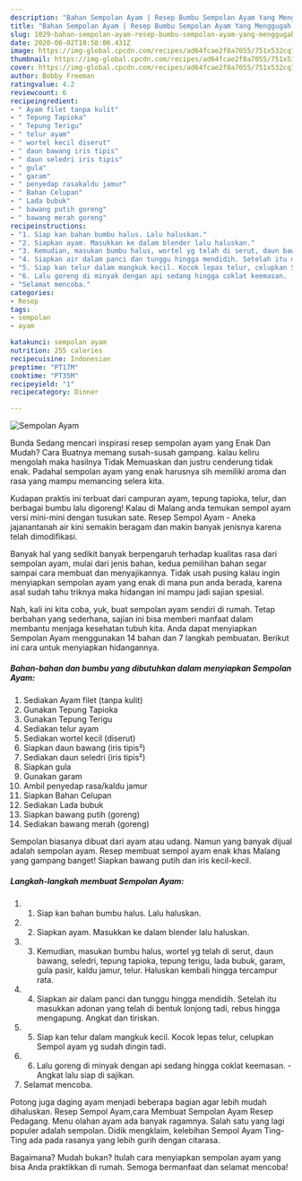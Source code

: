 ```yaml
---
description: "Bahan Sempolan Ayam | Resep Bumbu Sempolan Ayam Yang Menggugah Selera"
title: "Bahan Sempolan Ayam | Resep Bumbu Sempolan Ayam Yang Menggugah Selera"
slug: 1029-bahan-sempolan-ayam-resep-bumbu-sempolan-ayam-yang-menggugah-selera
date: 2020-06-02T10:58:06.431Z
image: https://img-global.cpcdn.com/recipes/ad64fcae2f8a7055/751x532cq70/sempolan-ayam-foto-resep-utama.jpg
thumbnail: https://img-global.cpcdn.com/recipes/ad64fcae2f8a7055/751x532cq70/sempolan-ayam-foto-resep-utama.jpg
cover: https://img-global.cpcdn.com/recipes/ad64fcae2f8a7055/751x532cq70/sempolan-ayam-foto-resep-utama.jpg
author: Bobby Freeman
ratingvalue: 4.2
reviewcount: 6
recipeingredient:
- " Ayam filet tanpa kulit"
- " Tepung Tapioka"
- " Tepung Terigu"
- " telur ayam"
- " wortel kecil diserut"
- " daun bawang iris tipis"
- " daun seledri iris tipis"
- " gula"
- " garam"
- " penyedap rasakaldu jamur"
- " Bahan Celupan"
- " Lada bubuk"
- " bawang putih goreng"
- " bawang merah goreng"
recipeinstructions:
- "1. Siap kan bahan bumbu halus. Lalu haluskan."
- "2. Siapkan ayam. Masukkan ke dalam blender lalu haluskan."
- "3. Kemudian, masukan bumbu halus, wortel yg telah di serut, daun bawang, seledri, tepung tapioka, tepung terigu, lada bubuk, garam, gula pasir, kaldu jamur, telur. Haluskan kembali hingga tercampur rata."
- "4. Siapkan air dalam panci dan tunggu hingga mendidih. Setelah itu masukkan adonan yang telah di bentuk lonjong tadi, rebus hingga mengapung. Angkat dan tiriskan."
- "5. Siap kan telur dalam mangkuk kecil. Kocok lepas telur, celupkan Sempol ayam yg sudah dingin tadi."
- "6. Lalu goreng di minyak dengan api sedang hingga coklat keemasan.  Angkat lalu siap di sajikan."
- "Selamat mencoba."
categories:
- Resep
tags:
- sempolan
- ayam

katakunci: sempolan ayam 
nutrition: 255 calories
recipecuisine: Indonesian
preptime: "PT17M"
cooktime: "PT35M"
recipeyield: "1"
recipecategory: Dinner

---
```



![Sempolan Ayam](https://img-global.cpcdn.com/recipes/ad64fcae2f8a7055/751x532cq70/sempolan-ayam-foto-resep-utama.jpg)

Bunda Sedang mencari inspirasi resep sempolan ayam yang Enak Dan Mudah? Cara Buatnya memang susah-susah gampang. kalau keliru mengolah maka hasilnya Tidak Memuaskan dan justru cenderung tidak enak. Padahal sempolan ayam yang enak harusnya sih memiliki aroma dan rasa yang mampu memancing selera kita.

Kudapan praktis ini terbuat dari campuran ayam, tepung tapioka, telur, dan berbagai bumbu lalu digoreng! Kalau di Malang anda temukan sempol ayam versi mini-mini dengan tusukan sate. Resep Sempol Ayam - Aneka jajanantanah air kini semakin beragam dan makin banyak jenisnya karena telah dimodifikasi.

Banyak hal yang sedikit banyak berpengaruh terhadap kualitas rasa dari sempolan ayam, mulai dari jenis bahan, kedua pemilihan bahan segar sampai cara membuat dan menyajikannya. Tidak usah pusing kalau ingin menyiapkan sempolan ayam yang enak di mana pun anda berada, karena asal sudah tahu triknya maka hidangan ini mampu jadi sajian spesial.


Nah, kali ini kita coba, yuk, buat sempolan ayam sendiri di rumah. Tetap berbahan yang sederhana, sajian ini bisa memberi manfaat dalam membantu menjaga kesehatan tubuh kita. Anda dapat menyiapkan Sempolan Ayam menggunakan 14 bahan dan 7 langkah pembuatan. Berikut ini cara untuk menyiapkan hidangannya.

<!--inarticleads1-->

##### Bahan-bahan dan bumbu yang dibutuhkan dalam menyiapkan Sempolan Ayam:

1. Sediakan  Ayam filet (tanpa kulit)
1. Gunakan  Tepung Tapioka
1. Gunakan  Tepung Terigu
1. Sediakan  telur ayam
1. Sediakan  wortel kecil (diserut)
1. Siapkan  daun bawang (iris tipis²)
1. Sediakan  daun seledri (iris tipis²)
1. Siapkan  gula
1. Gunakan  garam
1. Ambil  penyedap rasa/kaldu jamur
1. Siapkan  Bahan Celupan
1. Sediakan  Lada bubuk
1. Siapkan  bawang putih (goreng)
1. Sediakan  bawang merah (goreng)


Sempolan biasanya dibuat dari ayam atau udang. Namun yang banyak dijual adalah sempolan ayam. Resep membuat sempol ayam enak khas Malang yang gampang banget! Siapkan bawang putih dan iris kecil-kecil. 

<!--inarticleads2-->

##### Langkah-langkah membuat Sempolan Ayam:

1. 1. Siap kan bahan bumbu halus. Lalu haluskan.
1. 2. Siapkan ayam. Masukkan ke dalam blender lalu haluskan.
1. 3. Kemudian, masukan bumbu halus, wortel yg telah di serut, daun bawang, seledri, tepung tapioka, tepung terigu, lada bubuk, garam, gula pasir, kaldu jamur, telur. Haluskan kembali hingga tercampur rata.
1. 4. Siapkan air dalam panci dan tunggu hingga mendidih. Setelah itu masukkan adonan yang telah di bentuk lonjong tadi, rebus hingga mengapung. Angkat dan tiriskan.
1. 5. Siap kan telur dalam mangkuk kecil. Kocok lepas telur, celupkan Sempol ayam yg sudah dingin tadi.
1. 6. Lalu goreng di minyak dengan api sedang hingga coklat keemasan.  - Angkat lalu siap di sajikan.
1. Selamat mencoba.


Potong juga daging ayam menjadi beberapa bagian agar lebih mudah dihaluskan. Resep Sempol Ayam,cara Membuat Sempolan Ayam Resep Pedagang. Menu olahan ayam ada banyak ragamnya. Salah satu yang lagi populer adalah sempolan. Didik mengklaim, kelebihan Sempol Ayam Ting-Ting ada pada rasanya yang lebih gurih dengan citarasa. 

Bagaimana? Mudah bukan? Itulah cara menyiapkan sempolan ayam yang bisa Anda praktikkan di rumah. Semoga bermanfaat dan selamat mencoba!
